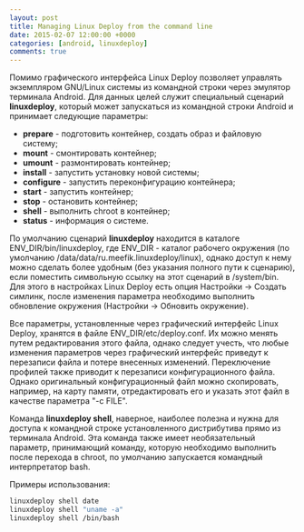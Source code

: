 ```yaml
---
layout: post
title: Managing Linux Deploy from the command line
date: 2015-02-07 12:00:00 +0000
categories: [android, linuxdeploy]
comments: true
---
```


Помимо графического интерфейса Linux Deploy позволяет управлять экземпляром GNU/Linux системы из командной строки через эмулятор терминала Android. Для данных целей служит специальный сценарий **linuxdeploy**, который может запускаться из командной строки Android и принимает следующие параметры:

* **prepare** - подготовить контейнер, создать образ и файловую систему;
* **mount** - смонтировать контейнер;
* **umount** - размонтировать контейнер;
* **install** - запустить установку новой системы;
* **configure** - запустить переконфигурацию контейнера;
* **start** - запустить контейнер;
* **stop** - остановить контейнер;
* **shell** - выполнить chroot в контейнер;
* **status** - информация о системе.

<!--more-->

По умолчанию сценарий **linuxdeploy** находится в каталоге ENV_DIR/bin/linuxdeploy, где ENV_DIR - каталог рабочего окружения (по умолчанию /data/data/ru.meefik.linuxdeploy/linux), однако доступ к нему можно сделать более удобным (без указания полного пути к сценарию), если поместить символьную ссылку на этот сценарий в /system/bin. Для этого в настройках Linux Deploy есть опция Настройки -> Создать симлинк, после изменения параметра необходимо выполнить обновление окружения (Настройки -> Обновить окружение).

Все параметры, установленные через графический интерфейс Linux Deploy, хранятся в файле ENV_DIR/etc/deploy.conf. Их можно менять путем редактирования этого файла, однако следует учесть, что любые изменения параметров через графический интерфейс приведут к перезаписи файла и потере внесенных изменений. Переключение профилей также приводит к перезаписи конфигурационного файла. Однако оригинальный конфигурационный файл можно скопировать, например, на карту памяти, отредактировать его и указать этот файл в качестве параметра "-c FILE".

Команда **linuxdeploy shell**, наверное, наиболее полезна и нужна для доступа к командной строке установленного дистрибутива прямо из терминала Android. Эта команда также имеет необязательный параметр, принимающий команду, которую необходимо выполнить после перехода в chroot, по умолчанию запускается командный интерпретатор bash.

Примеры использования:
```sh
linuxdeploy shell date
linuxdeploy shell "uname -a"
linuxdeploy shell /bin/bash
```

